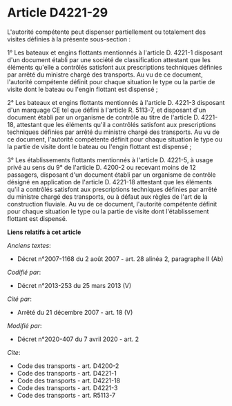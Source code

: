 # Article D4221-29

L'autorité compétente peut dispenser partiellement ou totalement des visites définies à la présente sous-section : 

1° Les bateaux et engins flottants mentionnés à l'article D. 4221-1 disposant d'un document établi par une société de
classification attestant que les éléments qu'elle a contrôlés satisfont aux prescriptions techniques définies par arrêté du
ministre chargé des transports. Au vu de ce document, l'autorité compétente définit pour chaque situation le type ou la
partie de visite dont le bateau ou l'engin flottant est dispensé ; 

2° Les bateaux et engins flottants mentionnés à l'article D. 4221-3 disposant d'un marquage CE tel que défini à l'article R.
5113-7, et disposant d'un document établi par un organisme de contrôle au titre de l'article D. 4221-18, attestant que les
éléments qu'il a contrôlés satisfont aux prescriptions techniques définies par arrêté du ministre chargé des transports. Au
vu de ce document, l'autorité compétente définit pour chaque situation le type ou la partie de visite dont le bateau ou
l'engin flottant est dispensé ; 

3° Les établissements flottants mentionnés à l'article D. 4221-5, à usage privé au sens du 9° de l'article D. 4200-2 ou
recevant moins de 12 passagers, disposant d'un document établi par un organisme de contrôle désigné en application de
l'article D. 4221-18 attestant que les éléments qu'il a contrôlés satisfont aux prescriptions techniques définies par arrêté
du ministre chargé des transports, ou à défaut aux règles de l'art de la construction fluviale. Au vu de ce document,
l'autorité compétente définit pour chaque situation le type ou la partie de visite dont l'établissement flottant est
dispensé.

**Liens relatifs à cet article**

_Anciens textes_:

  - Décret n°2007-1168 du 2 août 2007 - art. 28 alinéa 2, paragraphe II (Ab)

_Codifié par_:

  - Décret n°2013-253 du 25 mars 2013 (V)

_Cité par_:

  - Arrêté du 21 décembre 2007 - art. 18 (V)

_Modifié par_:

  - Décret n°2020-407 du 7 avril 2020 - art. 2

_Cite_:

  - Code des transports - art. D4200-2
  - Code des transports - art. D4221-1
  - Code des transports - art. D4221-18
  - Code des transports - art. D4221-3
  - Code des transports - art. R5113-7
